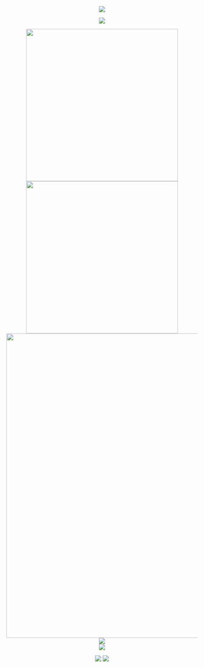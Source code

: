 <!-- https://github.com/kyechan99/capsule-render -->
<p align="center">
<img src="https://capsule-render.vercel.app/api?type=waving&color=timeGradient&height=260&&section=header&text=HI%20THERE!&fontSize=90&fontAlign=50&fontAlignY=30&desc=I%20am%20WeiYang!&descAlign=50&descSize=30&descAlignY=60&animation=twinkling">
</p>
 
<!-- https://github.com/DenverCoder1/readme-typing-svg -->
<p align="center">
<img src="https://readme-typing-svg.demolab.com/?font=Orbitron&pause=1000&width=435&lines=console.log(%22Hello%2C%20World%22);%E5%B0%8F%E9%AD%8F%E5%90%8C%E5%AD%A6%E7%A5%9D%E5%A4%A7%E5%AE%B6%E5%AD%A6%E4%B9%A0%E5%BF%AB%E4%B9%90!&center=true&size=27" />
</p>
 
<p align="center">
<!-- https://github.com/anuraghazra/github-readme-stats -->
<img align="center" width="400" src="https://github-readme-stats.vercel.app/api?username=wy1348666498&theme=transparent&include_all_commits=true&show_icons=true&hide_border=true" />
<!-- https://github.com/DenverCoder1/github-readme-streak-stats -->
<img align="center" width="400" src="https://streak-stats.demolab.com?user=wy1348666498&theme=transparent&date_format=%5BY.%5Dn.j&hide_border=true" />
<br/>
<!-- https://github.com/Ashutosh00710/github-readme-activity-graph -->
<img width="800" src="https://github-readme-activity-graph.vercel.app/graph?username=wy1348666498&theme=github-compact&hide_border=true&area=true">
<br/>
<!-- https://github.com/anuraghazra/github-readme-stats -->
<img align="center" src="https://github-readme-stats.vercel.app/api/top-langs/?username=wy1348666498&theme=transparent&hide_border=true&layout=donut-vertical&langs_count=6" />
<br/>
<!-- https://github.com/tandpfun/skill-icons -->
<img align="center" src="https://skillicons.dev/icons?i=html,js,ts,vue,react,nodejs,nestjs,mysql,mongodb,redis,rabbitmq&theme=light" />
</p>
 
<!-- https://github.com/badges/shields -->
<p align="center">
<a href="https://github.com/wy1348666498"><img src="https://img.shields.io/badge/GitHub-wy1348666498-blue?logo=github" /></a>
<img src="https://img.shields.io/badge/QQ-1348666498-green?logo=tencentqq" />
</p>
